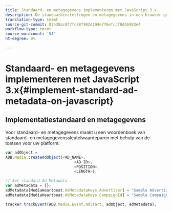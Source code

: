 ```yaml
---
title: Standaard- en metagegevens implementeren met JavaScript 3.x
description: De standaardinstellingen en metagegevens in een browser gebruiken met JavaScript 3.x-toepassingen.
translation-type: tm+mt
source-git-commit: 83b38ac8f7fc88f982d194e776efccf8d5b983e4
workflow-type: tm+mt
source-wordcount: '54'
ht-degree: 0%

---
```



# Standaard- en metagegevens implementeren met JavaScript 3.x{#implement-standard-ad-metadata-on-javascript}

## Implementatiestandaard en metagegevens

Voor standaard- en metagegevens maakt u een woordenboek van standaard- en metagegevenssleutelwaardeparen met behulp van de toetsen voor uw platform:

```js
var adObject =
ADB.Media.createAdObject(<AD_NAME>,
                              <AD_ID>,
                              <POSITION>,
                              <LENGTH>);

// Set standard Ad Metadata
var adMetadata = {};
adMetadata[MediaHeartbeat.AdMetadataKeys.Advertiser] = "Sample Advertiser";
adMetadata[MediaHeartbeat.AdMetadataKeys.CampaignId] = "Sample Campaign";

tracker.trackEvent(ADB.Media.Event.AdStart, adObject, adMetadata);
```
